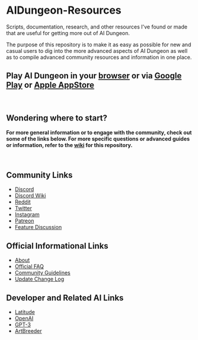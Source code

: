# AIDungeon-Resources
Scripts, documentation, research, and other resources I've found or made that are useful for getting more out of AI Dungeon.

The purpose of this repository is to make it as easy as possible for new and casual users to dig into the more advanced aspects of AI Dungeon as well as to compile advanced community resources and information in one place.

## Play AI Dungeon in your [browser](https://play.aidungeon.io/) or via [Google Play](https://play.google.com/store/apps/details?id=com.aidungeon) or [Apple AppStore](https://apps.apple.com/us/app/ai-dungeon/id1491268416)

<br />

## Wondering where to start?
**For more general information or to engage with the community, check out some of the links below. For more specific questions or advanced guides or information, refer to the [wiki](https://github.com/l-io-n/AIDungeon-Resources/wiki) for this repository.**

<br />

## Community Links
- [Discord](https://discord.gg/JpgsTF3)
- [Discord Wiki](https://wiki.aidiscord.cc/wiki/Main_Page)
- [Reddit](https://www.reddit.com/r/AIDungeon/)
- [Twitter](https://twitter.com/AiDungeon)
- [Instagram](https://www.instagram.com/aidungeon/)
- [Patreon](https://www.patreon.com/AIDungeon)
- [Feature Discussion](https://features.aidungeon.io/)

## Official Informational Links
- [About](https://play.aidungeon.io/main/about)
- [Official FAQ](https://play.aidungeon.io/main/frequentlyAskedQuestions)
- [Community Guidelines](https://play.aidungeon.io/main/communityGuidelines)
- [Update Change Log](https://play.aidungeon.io/main/allUpdates)

## Developer and Related AI Links
- [Latitude](https://latitude.io/)
- [OpenAI](https://openai.com/)
- [GPT-3](https://arxiv.org/abs/2005.14165)
- [ArtBreeder](https://www.artbreeder.com/)
